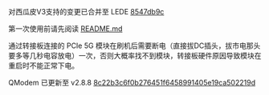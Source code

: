 对西瓜皮V3支持的变更已合并至 LEDE [8547db9c](https://github.com/coolsnowwolf/lede/commit/8547db9c25d697d9d966f8f8e91c6a74066ff243)

第一次使用前请先阅读 [README.md](https://github.com/zzzz0317/lede-xgp-auto-build/blob/main/README.md)

通过转接板连接的 PCIe 5G 模块在刷机后需要断电（直接拔DC插头，拔市电那头要多等几秒电容放电）一次，否则大概率找不到模块，转接板硬件原因导致模块在重启时不能正常下电。

QModem 已更新至 v2.8.8 [8c22b3c6f0b276451f6458991405e19ca502219d](https://github.com/zzzz0317/QModem/tree/stable202508)
